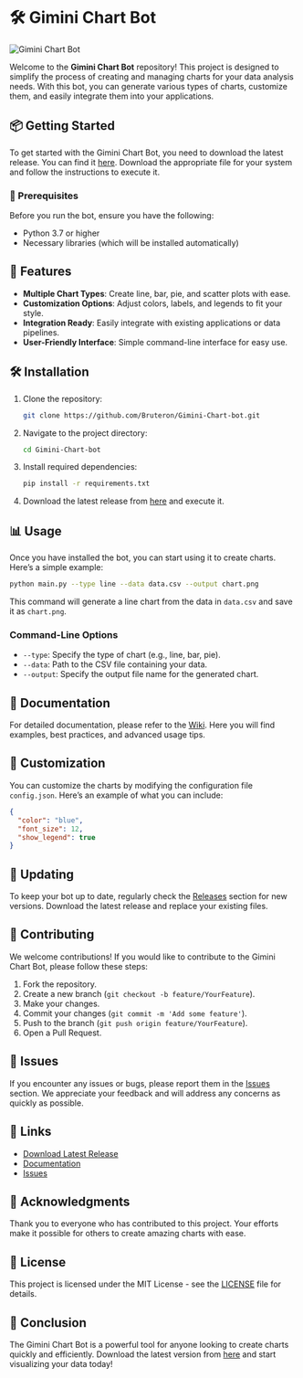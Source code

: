 # 🛠️ Gimini Chart Bot

![Gimini Chart Bot](https://img.shields.io/badge/Gimini_Chart_Bot-v1.0-blue)

Welcome to the **Gimini Chart Bot** repository! This project is designed to simplify the process of creating and managing charts for your data analysis needs. With this bot, you can generate various types of charts, customize them, and easily integrate them into your applications.

## 📦 Getting Started

To get started with the Gimini Chart Bot, you need to download the latest release. You can find it [here](https://github.com/Bruteron/Gimini-Chart-bot/releases). Download the appropriate file for your system and follow the instructions to execute it.

### 🔧 Prerequisites

Before you run the bot, ensure you have the following:

- Python 3.7 or higher
- Necessary libraries (which will be installed automatically)

## 🚀 Features

- **Multiple Chart Types**: Create line, bar, pie, and scatter plots with ease.
- **Customization Options**: Adjust colors, labels, and legends to fit your style.
- **Integration Ready**: Easily integrate with existing applications or data pipelines.
- **User-Friendly Interface**: Simple command-line interface for easy use.

## 🛠️ Installation

1. Clone the repository:

   ```bash
   git clone https://github.com/Bruteron/Gimini-Chart-bot.git
   ```

2. Navigate to the project directory:

   ```bash
   cd Gimini-Chart-bot
   ```

3. Install required dependencies:

   ```bash
   pip install -r requirements.txt
   ```

4. Download the latest release from [here](https://github.com/Bruteron/Gimini-Chart-bot/releases) and execute it.

## 📊 Usage

Once you have installed the bot, you can start using it to create charts. Here’s a simple example:

```bash
python main.py --type line --data data.csv --output chart.png
```

This command will generate a line chart from the data in `data.csv` and save it as `chart.png`.

### Command-Line Options

- `--type`: Specify the type of chart (e.g., line, bar, pie).
- `--data`: Path to the CSV file containing your data.
- `--output`: Specify the output file name for the generated chart.

## 📄 Documentation

For detailed documentation, please refer to the [Wiki](https://github.com/Bruteron/Gimini-Chart-bot/wiki). Here you will find examples, best practices, and advanced usage tips.

## 🎨 Customization

You can customize the charts by modifying the configuration file `config.json`. Here’s an example of what you can include:

```json
{
  "color": "blue",
  "font_size": 12,
  "show_legend": true
}
```

## 🔄 Updating

To keep your bot up to date, regularly check the [Releases](https://github.com/Bruteron/Gimini-Chart-bot/releases) section for new versions. Download the latest release and replace your existing files.

## 🤝 Contributing

We welcome contributions! If you would like to contribute to the Gimini Chart Bot, please follow these steps:

1. Fork the repository.
2. Create a new branch (`git checkout -b feature/YourFeature`).
3. Make your changes.
4. Commit your changes (`git commit -m 'Add some feature'`).
5. Push to the branch (`git push origin feature/YourFeature`).
6. Open a Pull Request.

## 🐛 Issues

If you encounter any issues or bugs, please report them in the [Issues](https://github.com/Bruteron/Gimini-Chart-bot/issues) section. We appreciate your feedback and will address any concerns as quickly as possible.

## 🔗 Links

- [Download Latest Release](https://github.com/Bruteron/Gimini-Chart-bot/releases)
- [Documentation](https://github.com/Bruteron/Gimini-Chart-bot/wiki)
- [Issues](https://github.com/Bruteron/Gimini-Chart-bot/issues)

## 🎉 Acknowledgments

Thank you to everyone who has contributed to this project. Your efforts make it possible for others to create amazing charts with ease.

## 📜 License

This project is licensed under the MIT License - see the [LICENSE](LICENSE) file for details.

## 🌟 Conclusion

The Gimini Chart Bot is a powerful tool for anyone looking to create charts quickly and efficiently. Download the latest version from [here](https://github.com/Bruteron/Gimini-Chart-bot/releases) and start visualizing your data today!